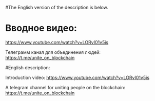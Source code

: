 #The English version of the description is below.

# Вводное видео:
https://www.youtube.com/watch?v=LORvI01v5is

Телеграмм канал для объединения людей:
https://t.me/unite_on_blockchain

#English description:

Introduction video:
https://www.youtube.com/watch?v=LORvI01v5is

A telegram channel for uniting people on the blockchain:
https://t.me/unite_on_blockchain

